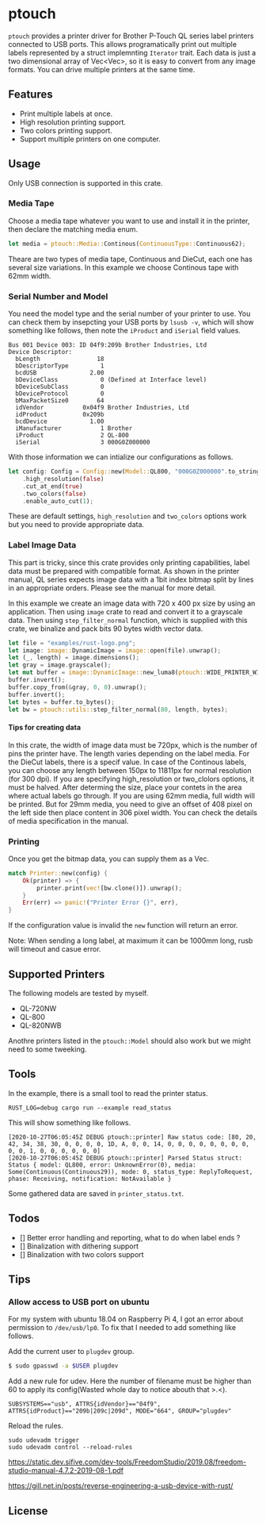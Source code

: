 # ptouch

`ptouch` provides a printer driver for Brother P-Touch QL series label printers connected to USB ports. This allows programatically print out multiple labels represented by a struct implemnting `Iterator` trait. Each data is just a two dimensional array of Vec<Vec<u8>>, so it is easy to convert from any image formats. You can drive multiple printers at the same time.

## Features

- Print multiple labels at once.
- High resolution printing support.
- Two colors printing support.
- Support multiple printers on one computer.

## Usage

Only USB connection is supported in this crate. 

### Media Tape

Choose a media tape whatever you want to use and install it in the printer, then declare the matching media enum.

```rust
let media = ptouch::Media::Continous(ContinuousType::Continuous62);
```

Theare are two types of media tape, Continuous and DieCut, each one has several size variations. In this example we choose Continous tape with 62mm width.

### Serial Number and Model

You need the model type and the serial number of your printer to use. You can check them by insepcting your USB ports by `lsusb -v`, which will show something like follows, then note the `iProduct` and `iSerial` field values.

```
Bus 001 Device 003: ID 04f9:209b Brother Industries, Ltd 
Device Descriptor:
  bLength                18
  bDescriptorType         1
  bcdUSB               2.00
  bDeviceClass            0 (Defined at Interface level)
  bDeviceSubClass         0 
  bDeviceProtocol         0 
  bMaxPacketSize0        64
  idVendor           0x04f9 Brother Industries, Ltd
  idProduct          0x209b 
  bcdDevice            1.00
  iManufacturer           1 Brother
  iProduct                2 QL-800
  iSerial                 3 000G0Z000000
```

With those information we can intialize our configurations as follows.

```rust
let config: Config = Config::new(Model::QL800, "000G0Z000000".to_string(), media)
	.high_resolution(false)
	.cut_at_end(true)
	.two_colors(false)
	.enable_auto_cut(1);
```

These are default settings, `high_resolution` and `two_colors` options work but you need to provide appropriate data.

### Label Image Data

This part is tricky, since this crate provides only printing capabilities, label data must be prepared with compatible format. As shown in the printer manual, QL series expects image data with a 1bit index bitmap split by lines in an appropriate orders. Please see the manual for more detail.

In this example we create an image data with 720 x 400 px size by using an application. Then using `image` crate to read and convert it to a grayscale data. Then using `step_filter_normal` function, which is supplied with this crate, we binalize and pack bits 90 bytes width vector data.

```rust
let file = "examples/rust-logo.png";
let image: image::DynamicImage = image::open(file).unwrap();
let (_, length) = image.dimensions();
let gray = image.grayscale();
let mut buffer = image::DynamicImage::new_luma8(ptouch::WIDE_PRINTER_WIDTH, length);
buffer.invert();
buffer.copy_from(&gray, 0, 0).unwrap();
buffer.invert();
let bytes = buffer.to_bytes();
let bw = ptouch::utils::step_filter_normal(80, length, bytes);
```

#### Tips for creating data

In this crate, the width of image data must be 720px, which is the number of pins the printer have. The length varies depending on the label media. For the DieCut labels, there is a specif value. In case of the Continous labels, you can choose any length between 150px to 11811px for normal resolution (for 300 dpi). If you are specifying high_resolution or two_clolors options, it must be halved. After determing the size, place your contets in the area where actual labels go through. If you are using 62mm media, full width will be printed. But for 29mm media, you need to give an offset of 408 pixel on the left side then place content in 306 pixel width. You can check the details of media specification in the manual.

### Printing

Once you get the bitmap data, you can supply them as a Vec.

```rust
match Printer::new(config) {
    Ok(printer) => {
		printer.print(vec![bw.clone()]).unwrap();
    }
    Err(err) => panic!("Printer Error {}", err),
}
```

If the configuration value is invalid the `new` function will return an error.

Note: When sending a long label, at maximum it can be 1000mm long, rusb will timeout and casue error. 

## Supported Printers

The following models are tested by myself. 

- QL-720NW
- QL-800
- QL-820NWB

Anothre printers listed in the `ptouch::Model` should also work but we might need to some tweeking.

## Tools

In the example, there is a small tool to read the printer status.

```
RUST_LOG=debug cargo run --example read_status
```

This will show something like follows.

```
[2020-10-27T06:05:45Z DEBUG ptouch::printer] Raw status code: [80, 20, 42, 34, 38, 30, 0, 0, 0, 0, 1D, A, 0, 0, 14, 0, 0, 0, 0, 0, 0, 0, 0, 0, 0, 1, 0, 0, 0, 0, 0, 0]
[2020-10-27T06:05:45Z DEBUG ptouch::printer] Parsed Status struct: Status { model: QL800, error: UnknownError(0), media: Some(Continuous(Continuous29)), mode: 0, status_type: ReplyToRequest, phase: Receiving, notification: NotAvailable }
```

Some gathered data are saved in `printer_status.txt`.

## Todos

- [] Better error handling and reporting, what to do when label ends ?
- [] Binalization with dithering support
- [] Binalization with two colors support

## Tips

### Allow access to USB port on ubuntu

For my system with ubuntu 18.04 on Raspberry Pi 4, I got an error about permission to `/dev/usb/lp0`. To fix that I needed to add something like follows.

Add the current user to `plugdev` group.

```sh
$ sudo gpasswd -a $USER plugdev
```

Add a new rule for udev. Here the number of filename must be higher than 60 to apply its config(Wasted whole day to notice abouth that >.<).

```sh:/etc/udev/rules.d/65-ptouch.rules
SUBSYSTEMS=="usb", ATTRS{idVendor}=="04f9", ATTRS{idProduct}=="209b|209c|209d", MODE="664", GROUP="plugdev"
```

Reload the rules.

```
sudo udevadm trigger
sudo udevadm control --reload-rules
```

https://static.dev.sifive.com/dev-tools/FreedomStudio/2019.08/freedom-studio-manual-4.7.2-2019-08-1.pdf

https://gill.net.in/posts/reverse-engineering-a-usb-device-with-rust/


## License
